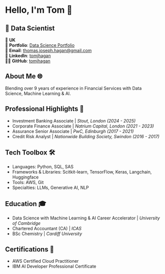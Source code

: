 # Hello, I'm Tom 👋

## 🚀 Data Scientist

📍 **UK** <br/>
📂 **Portfolio**: [Data Science Portfolio](https://tomjhagan.github.io/portfolio/) <br/>
📧 **Email**: thomas.joseph.hagan@gmail.com <br/>
🔗 **LinkedIn**: [tomjhagan](https://www.linkedin.com/in/tomjhagan/) <br/>
👨‍💻 **GitHub**: [tomjhagan](https://github.com/tomjhagan) <br/>

## About Me 🌐
Blending over 9 years of experience in Financial Services with Data Science, Machine Learning & AI.

## Professional Highlights 🌟
* Investment Banking Associate | _Stout, London (2024 - 2025)_
* Corporate Finance Associate | _Natrium Capital, London (2021 - 2023)_
* Assurance Senior Associate | _PwC, Edinburgh (2017 - 2021)_
* Credit Risk Analyst | _Nationwide Building Society, Swindon (2016 - 2017)_

## Tech Toolbox 🛠️
* Languages: Python, SQL, SAS
* Frameworks & Libraries: Scitkit-learn, TensorFlow, Keras, Langchain, Huggingface
* Tools: AWS, Git
* Specialties: LLMs, Generative AI, NLP

## Education 🎓
* Data Science with Machine Learning & AI Career Accelerator | _University of Cambridge_
* Chartered Accountant (CA) | _ICAS_
* BSc Chemistry | _Cardiff University_

## Certifications 📜
* AWS Certified Cloud Practitioner
* IBM AI Developer Professional Certificate
